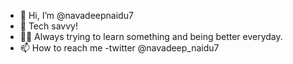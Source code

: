 - 👋 Hi, I’m @navadeepnaidu7
- 👀 Tech savvy!
- 🧑‍💻 Always trying to learn something and being better everyday.
- 📫 How to reach me -twitter @navadeep_naidu7

<!---
navadeepnaidu7/navadeepnaidu7 is a ✨ special ✨ repository because its `README.md` (this file) appears on your GitHub profile.
You can click the Preview link to take a look at your changes.
--->

